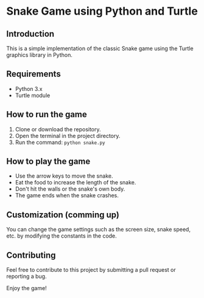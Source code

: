 # Snake Game using Python and Turtle

## Introduction
This is a simple implementation of the classic Snake game using the Turtle graphics library in Python. 

## Requirements
* Python 3.x
* Turtle module

## How to run the game
1. Clone or download the repository.
2. Open the terminal in the project directory.
3. Run the command: 
   ```python snake.py```

## How to play the game
* Use the arrow keys to move the snake.
* Eat the food to increase the length of the snake.
* Don't hit the walls or the snake's own body.
* The game ends when the snake crashes.

## Customization (comming up)
You can change the game settings such as the screen size, snake speed, etc. by modifying the constants in the code.

## Contributing
Feel free to contribute to this project by submitting a pull request or reporting a bug.

Enjoy the game!
